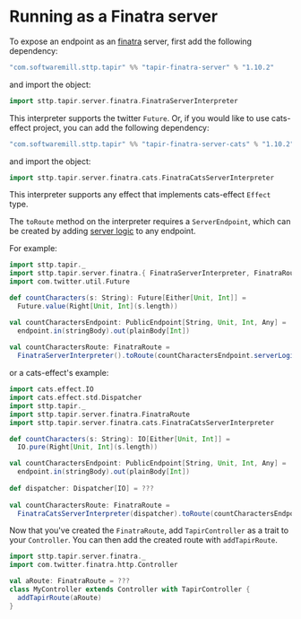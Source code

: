 # Running as a Finatra server

To expose an endpoint as an [finatra](https://twitter.github.io/finatra/) server, first add the following 
dependency:

```scala
"com.softwaremill.sttp.tapir" %% "tapir-finatra-server" % "1.10.2"
```

and import the object:

```scala
import sttp.tapir.server.finatra.FinatraServerInterpreter
```

This interpreter supports the twitter `Future`.
Or, if you would like to use cats-effect project, you can add the following dependency:

```scala
"com.softwaremill.sttp.tapir" %% "tapir-finatra-server-cats" % "1.10.2"
```

and import the object:

```scala
import sttp.tapir.server.finatra.cats.FinatraCatsServerInterpreter
```

This interpreter supports any effect that implements cats-effect `Effect` type.

The `toRoute` method on the interpreter requires a `ServerEndpoint`, which can be created by adding 
[server logic](logic.md) to any endpoint.

For example:

```scala
import sttp.tapir._
import sttp.tapir.server.finatra.{ FinatraServerInterpreter, FinatraRoute }
import com.twitter.util.Future

def countCharacters(s: String): Future[Either[Unit, Int]] =
  Future.value(Right[Unit, Int](s.length))

val countCharactersEndpoint: PublicEndpoint[String, Unit, Int, Any] =
  endpoint.in(stringBody).out(plainBody[Int])
  
val countCharactersRoute: FinatraRoute = 
  FinatraServerInterpreter().toRoute(countCharactersEndpoint.serverLogic(countCharacters))
```

or a cats-effect's example:

```scala
import cats.effect.IO
import cats.effect.std.Dispatcher
import sttp.tapir._
import sttp.tapir.server.finatra.FinatraRoute
import sttp.tapir.server.finatra.cats.FinatraCatsServerInterpreter

def countCharacters(s: String): IO[Either[Unit, Int]] =
  IO.pure(Right[Unit, Int](s.length))

val countCharactersEndpoint: PublicEndpoint[String, Unit, Int, Any] =
  endpoint.in(stringBody).out(plainBody[Int])
  
def dispatcher: Dispatcher[IO] = ???
  
val countCharactersRoute: FinatraRoute = 
  FinatraCatsServerInterpreter(dispatcher).toRoute(countCharactersEndpoint.serverLogic(countCharacters))
```

Now that you've created the `FinatraRoute`, add `TapirController` as a trait to your `Controller`. You can then
add the created route with `addTapirRoute`.

```scala
import sttp.tapir.server.finatra._
import com.twitter.finatra.http.Controller

val aRoute: FinatraRoute = ???
class MyController extends Controller with TapirController {
  addTapirRoute(aRoute)
}
```